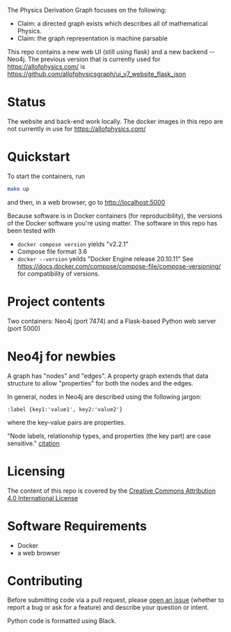 The Physics Derivation Graph focuses on the following:
- Claim: a directed graph exists which describes all of mathematical Physics.
- Claim: the graph representation is machine parsable

This repo contains a new web UI (still using flask) and a new backend -- Neo4j. The previous version that is currently used for <https://allofphysics.com/> is <https://github.com/allofphysicsgraph/ui_v7_website_flask_json>

# Status

The website and back-end work locally. The docker images in this repo are not currently in use for <https://allofphysics.com/>

# Quickstart

To start the containers, run
```bash
make up
```
and then, in a web browser, go to <http://localhost:5000>


Because software is in Docker containers (for reproducibility), the versions of the Docker software you're using matter. The software in this repo has been tested with
* `docker compose version` yields "v2.2.1"
* Compose file format 3.6
* `docker --version` yeilds "Docker Engine release 20.10.11"
See <https://docs.docker.com/compose/compose-file/compose-versioning/> for compatibility of versions.

# Project contents
Two containers: Neo4j (port 7474) and a Flask-based Python web server (port 5000)

# Neo4j for newbies

A graph has "nodes" and "edges". A property graph extends that
data structure to allow "properties" for both the nodes and the edges.

In general, nodes in Neo4j are described using the following jargon:

    :label {key1:'value1', key2:'value2'}

where the key-value pairs are properties. 

"Node labels, relationship types, and properties (the key part) are case sensitive." [citation](https://neo4j.com/docs/getting-started/current/appendix/graphdb-concepts/)

# Licensing

The content of this repo is covered by the 
[Creative Commons Attribution 4.0 International License](http://creativecommons.org/licenses/by/4.0/)


# Software Requirements

* Docker
* a web browser

# Contributing

Before submitting code via a pull request, please [open an issue](https://github.com/allofphysicsgraph/ui_v8_website_flask_neo4j/issues) (whether to report a bug or ask for a feature) and describe your question or intent.

Python code is formatted using Black. 
